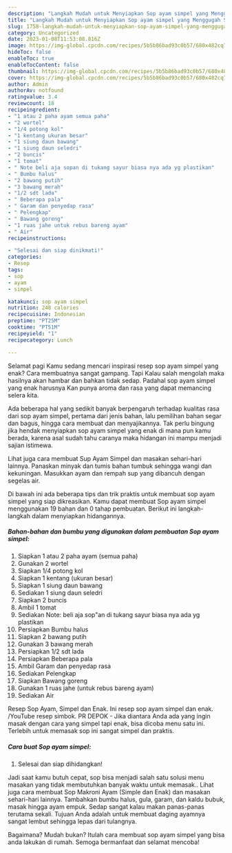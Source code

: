 ```yaml
---
description: "Langkah Mudah untuk Menyiapkan Sop ayam simpel yang Menggugah Selera, Buat Buka Puasa Enak Banget"
title: "Langkah Mudah untuk Menyiapkan Sop ayam simpel yang Menggugah Selera, Buat Buka Puasa Enak Banget"
slug: 1758-langkah-mudah-untuk-menyiapkan-sop-ayam-simpel-yang-menggugah-selera-buat-buka-puasa-enak-banget
category: Uncategorized
date: 2023-01-08T11:53:08.816Z
image: https://img-global.cpcdn.com/recipes/5b5b86bad93c0b57/680x482cq70/sop-ayam-simpel-foto-resep-utama.jpg
hideToc: false
enableToc: true
enableTocContent: false
thumbnail: https://img-global.cpcdn.com/recipes/5b5b86bad93c0b57/680x482cq70/sop-ayam-simpel-foto-resep-utama.jpg
cover: https://img-global.cpcdn.com/recipes/5b5b86bad93c0b57/680x482cq70/sop-ayam-simpel-foto-resep-utama.jpg
author: Admin
authorAv: notfound
ratingvalue: 3.4
reviewcount: 18
recipeingredient:
- "1 atau 2 paha ayam semua paha"
- "2 wortel"
- "1/4 potong kol"
- "1 kentang ukuran besar"
- "1 siung daun bawang"
- "1 siung daun seledri"
- "2 buncis"
- "1 tomat"
- " Note beli aja sopan di tukang sayur biasa nya ada yg plastikan"
- " Bumbu halus"
- "2 bawang putih"
- "3 bawang merah"
- "1/2 sdt lada"
- " Beberapa pala"
- " Garam dan penyedap rasa"
- " Pelengkap"
- " Bawang goreng"
- "1 ruas jahe untuk rebus bareng ayam"
- " Air"
recipeinstructions:

- "Selesai dan siap dinikmati!"
categories:
- Resep
tags:
- sop
- ayam
- simpel

katakunci: sop ayam simpel 
nutrition: 248 calories
recipecuisine: Indonesian
preptime: "PT25M"
cooktime: "PT51M"
recipeyield: "1"
recipecategory: Lunch

---
```



Selamat pagi Kamu sedang mencari inspirasi resep sop ayam simpel yang enak? Cara membuatnya sangat gampang. Tapi Kalau salah mengolah maka hasilnya akan hambar dan bahkan tidak sedap. Padahal sop ayam simpel yang enak harusnya Kan punya aroma dan rasa yang dapat memancing selera kita.


Ada beberapa hal yang sedikit banyak berpengaruh terhadap kualitas rasa dari sop ayam simpel, pertama dari jenis bahan, lalu pemilihan bahan segar dan bagus, hingga cara membuat dan menyajikannya. Tak perlu bingung jika hendak menyiapkan sop ayam simpel yang enak di mana pun kamu berada, karena asal sudah tahu caranya maka hidangan ini mampu menjadi sajian istimewa.

Lihat juga cara membuat Sup Ayam Simpel dan masakan sehari-hari lainnya. Panaskan minyak dan tumis bahan tumbuk sehingga wangi dan kekuningan. Masukkan ayam dan rempah sup yang dibancuh dengan segelas air.


Di bawah ini ada beberapa tips dan trik praktis untuk membuat sop ayam simpel yang siap dikreasikan. Kamu dapat membuat Sop ayam simpel menggunakan 19 bahan dan 0 tahap pembuatan. Berikut ini langkah-langkah dalam menyiapkan hidangannya.

<!--inarticleads1-->

##### Bahan-bahan dan bumbu yang digunakan dalam pembuatan Sop ayam simpel:

1. Siapkan 1 atau 2 paha ayam (semua paha)
1. Gunakan 2 wortel
1. Siapkan 1/4 potong kol
1. Siapkan 1 kentang (ukuran besar)
1. Siapkan 1 siung daun bawang
1. Sediakan 1 siung daun seledri
1. Siapkan 2 buncis
1. Ambil 1 tomat
1. Sediakan  Note: beli aja sop&#34;an di tukang sayur biasa nya ada yg plastikan
1. Persiapkan  Bumbu halus
1. Siapkan 2 bawang putih
1. Gunakan 3 bawang merah
1. Persiapkan 1/2 sdt lada
1. Persiapkan  Beberapa pala
1. Ambil  Garam dan penyedap rasa
1. Sediakan  Pelengkap
1. Siapkan  Bawang goreng
1. Gunakan 1 ruas jahe (untuk rebus bareng ayam)
1. Sediakan  Air


Resep Sop Ayam, Simpel dan Enak. Ini resep sop ayam simpel dan enak. /YouTube resep simbok. PR DEPOK - Jika diantara Anda ada yang ingin masak dengan cara yang simpel tapi enak, bisa dicoba menu satu ini. Terlebih untuk memasak sop ini sangat simpel dan praktis. 

<!--inarticleads2-->

##### Cara buat Sop ayam simpel:


1. Selesai dan siap dihidangkan!

Jadi saat kamu butuh cepat, sop bisa menjadi salah satu solusi menu masakan yang tidak membutuhkan banyak waktu untuk memasak.. Lihat juga cara membuat Sop Makroni Ayam (Simple dan Enak) dan masakan sehari-hari lainnya. Tambahkan bumbu halus, gula, garam, dan kaldu bubuk, masak hingga ayam empuk. Sedap sangat kalau makan panas-panas terutama sekali. Tujuan Anda adalah untuk membuat daging ayamnya sangat lembut sehingga lepas dari tulangnya. 

Bagaimana? Mudah bukan? Itulah cara membuat sop ayam simpel yang bisa anda lakukan di rumah. Semoga bermanfaat dan selamat mencoba!

